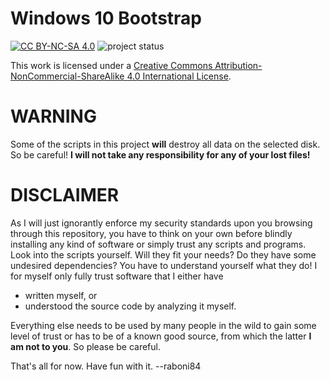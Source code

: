 # Windows 10 Bootstrap

[![CC BY-NC-SA 4.0][cc-by-nc-sa-shield]][cc-by-nc-sa] ![project status][status-shield]

This work is licensed under a
[Creative Commons Attribution-NonCommercial-ShareAlike 4.0 International License][cc-by-nc-sa].

[cc-by-nc-sa]: LICENSE
[cc-by-nc-sa-shield]: https://img.shields.io/badge/License-CC%20BY--NC--SA%204.0-informational.svg
[status-shield]: https://img.shields.io/badge/status-active%20development-green

# WARNING

Some of the scripts in this project **will** destroy all data on the selected disk. So be careful! **I will not take any responsibility for any of your lost files!**

# DISCLAIMER

As I will just ignorantly enforce my security standards upon you browsing through this repository, you have to think on your own before blindly installing any kind of software or simply trust any scripts and programs. Look into the scripts yourself. Will they fit your needs? Do they have some undesired dependencies? You have to understand yourself what they do! I for myself only fully trust software that I either have

  - written myself, or
  - understood the source code by analyzing it myself.

Everything else needs to be used by many people in the wild to gain some level of trust or has to be of a known good source, from which the latter **I am not to you**. So please be careful.

That's all for now. Have fun with it. --raboni84
